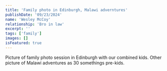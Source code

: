 ```yaml
---
title: 'Family photo in Edinburgh, Malawi adverntures'
publishDate: '09/23/2024'
name: 'Wesley McCoy'
relationship: 'Bro in law'
excerpt: ''
tags: ['family']
images: []
isFeatured: true
---
```


Picture of family photo session in Edinburgh with our combined kids. Other picture of Malawi adventures as 30 somethings pre-kids.